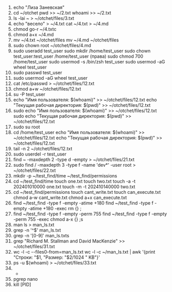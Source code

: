 1. echo "Лиза Заневская"
2.  cd ~/otchet
 pwd >>  ~/2.txt
 whoami >> ~/2.txt
3. ls -lai ~ > ~/otchet/files/3.txt
4. echo "весело" > ~/4.txt
cat ~/4.txt > ~/4.md
5. chmod go-r ~/4.txtc
6. chmod a+x ~/4.md
7. mv ~/4.txt ~/otchet/files
mv ~/4.md ~/otchet/files
8. sudo chown root ~/otchet/files/4.md
9. sudo useradd test_user
 sudo mkdir /home/test_user
sudo chown test_user:test_user /home/test_user (права)
sudo chmod 700 /home/test_user
sudo usermod -s /bin/zsh test_user
sudo usermod -aG wheel test_user
10. sudo passwd test_user
11. sudo usermod -aG wheel test_user
12. cat /etc/passwd > ~/otchet/files/12.txt
13. chmod a+w ~/otchet/files/12.txt
14. su -P test_user
15. echo "Имя пользователя: $(whoami)" >> ~/otchet/files/12.txt
echo "Текущая рабочая директория: $(pwd)" >> ~/otchet/files/12.txt
16. sudo echo "Имя пользователя: $(whoami)" >> ~/otchet/files/12.txt
sudo echo "Текущая рабочая директория: $(pwd)" >> ~/otchet/files/12.txt
17. sudo su root
18. cd /home/test_user
echo "Имя пользователя: $(whoami)" >> ~/otchet/files/12.txt
echo "Текущая рабочая директория: $(pwd)" >> ~/otchet/files/12.txt
19. tail -n 2 ~/otchet/files/12.txt
20. sudo userdel -r test_user
21. find ~ -maxdepth 2 -type d -empty > ~/otchet/files/21.txt
22. sudo find / -maxdepth 3 -type f -name 'dev*' -user root > ~/otchet/files/22.txt
23. mkdir -p ~/test_find/time ~/test_find/permissions
24. cd ~/test_find/time
touch one.txt
touch two.txt
touch -a -t 202401010000 one.txt
touch -m -t 202410140000 two.txt
25. cd ~/test_find/permissions
touch cant_write.txt
touch can_execute.txt
chmod a-w cant_write.txt
chmod a+x can_execute.txt
26. find ~/test_find -type f -empty -atime +180
find ~/test_find -type f -empty -atime +180 -exec rm {} \;
27. find ~/test_find -type f -empty -perm 755
find ~/test_find -type f -empty -perm 755 -exec chmod a-x {} \;s
28. man ls > man_ls.txt
29. grep -n '^$' man_ls.txt
30. grep -n '[0-9]' man_ls.txts
31. grep "Richard M. Stallman and David MacKenzie" >> ~/otchet/files/31.txt
32. wc -l -c --files0-from=man_ls.txt
wc -l -c ~/man_ls.txt | awk '{print "Строки: "$1, "Размер: "$2/1024 " KB"}'
33. ps -u $(whoami) > ~/otchet/files/33.txt
34. - 
35. pgrep nano
36. kill [PID] 


